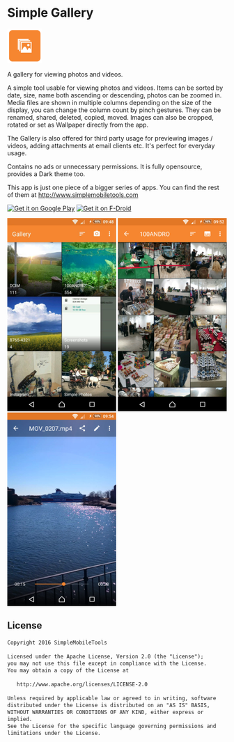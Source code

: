 # Simple Gallery
<img alt="Logo" src="app/src/main/res/mipmap-xxxhdpi/launcher.png" width="80">

A gallery for viewing photos and videos.

A simple tool usable for viewing photos and videos. Items can be sorted by date, size, name both ascending or descending, photos can be zoomed in. Media files are shown in multiple columns depending on the size of the display, you can change the column count by pinch gestures. They can be renamed, shared, deleted, copied, moved. Images can also be cropped, rotated or set as Wallpaper directly from the app.

The Gallery is also offered for third party usage for previewing images / videos, adding attachments at email clients etc. It's perfect for everyday usage.

Contains no ads or unnecessary permissions. It is fully opensource, provides a Dark theme too.

This app is just one piece of a bigger series of apps. You can find the rest of them at http://www.simplemobiletools.com

<a href='https://play.google.com/store/apps/details?id=com.simplemobiletools.gallery'><img src='http://simplemobiletools.github.io/assets/public/google-play.png' alt='Get it on Google Play' height=45/></a>
<a href='https://f-droid.org/app/com.simplemobiletools.gallery'><img src='http://simplemobiletools.github.io/assets/public/f-droid.png' alt='Get it on F-Droid' height=45 ></a>

<img alt="App image" src="screenshots/app.jpg" width="250">
<img alt="App image" src="screenshots/app_2.jpg" width="250">
<img alt="App image" src="screenshots/app_5.jpg" width="250">

License
-------
    Copyright 2016 SimpleMobileTools
    
    Licensed under the Apache License, Version 2.0 (the "License");
    you may not use this file except in compliance with the License.
    You may obtain a copy of the License at
    
       http://www.apache.org/licenses/LICENSE-2.0
    
    Unless required by applicable law or agreed to in writing, software
    distributed under the License is distributed on an "AS IS" BASIS,
    WITHOUT WARRANTIES OR CONDITIONS OF ANY KIND, either express or implied.
    See the License for the specific language governing permissions and
    limitations under the License.
